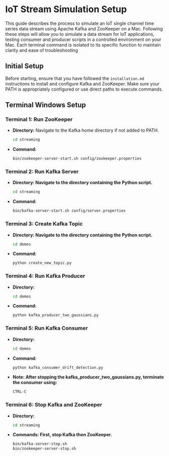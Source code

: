 # IoT Stream Simulation Setup

This guide describes the process to simulate an IoT single channel time series data stream using Apache Kafka and ZooKeeper on a Mac. Following these steps will allow you to simulate a data stream for IoT applications, testing consumer and producer scripts in a controlled environment on your Mac. Each terminal command is isolated to its specific function to maintain clarity and ease of troubleshooting

## Initial Setup
Before starting, ensure that you have followed the `installation.md` instructions to install and configure Kafka and ZooKeeper. Make sure your PATH is appropriately configured or use direct paths to execute commands.

## Terminal Windows Setup

### Terminal 1: Run ZooKeeper
- **Directory:** Navigate to the Kafka home directory if not added to PATH.
  ```bash
  cd streaming
- **Command:**  
  ```bash
  bin/zookeeper-server-start.sh config/zookeeper.properties

### Terminal 2: Run Kafka Server
- **Directory: Navigate to the directory containing the Python script.**
    ```bash
    cd streaming
- **Command:**
    ```bash
    bin/kafka-server-start.sh config/server.properties

### Terminal 3: Create Kafka Topic
- **Directory: Navigate to the directory containing the Python script.**
    ```bash
    cd demos
- **Command:**
    ```bash
    python create_new_topic.py

### Terminal 4: Run Kafka Producer
- **Directory:**  
    ```bash
    cd demos
- **Command:**
    ```bash
    python kafka_producer_two_gaussians.py

### Terminal 5: Run Kafka Consumer
- **Directory:**
    ```bash
    cd demos
- **Command:**
    ```bash
    python kafka_consumer_drift_detection.py
- **Note: After stopping the kafka_producer_two_gaussians.py, terminate the consumer using:**
    ```bash
    CTRL-C

### Terminal 6: Stop Kafka and ZooKeeper
- **Directory:**
    ```bash
    cd streaming
- **Commands: First, stop Kafka then ZooKeeper.**
    ```bash
    bin/kafka-server-stop.sh
    bin/zookeeper-server-stop.sh
